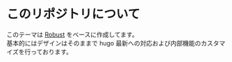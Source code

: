 # このリポジトリについて

このテーマは [Robust](https://github.com/dim0627/hugo_theme_robust) をベースに作成してます。  
基本的にはデザインはそのままで hugo 最新への対応および内部機能のカスタマイズを行っております。
